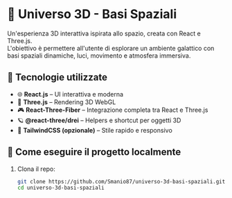 # 🌌 Universo 3D - Basi Spaziali

Un'esperienza 3D interattiva ispirata allo spazio, creata con React e Three.js.  
L'obiettivo è permettere all'utente di esplorare un ambiente galattico con basi spaziali dinamiche, luci, movimento e atmosfera immersiva.

## 🚀 Tecnologie utilizzate

- 🌐 **React.js** – UI interattiva e moderna
- 🌌 **Three.js** – Rendering 3D WebGL
- 🎮 **React-Three-Fiber** – Integrazione completa tra React e Three.js
- 🪐 **@react-three/drei** – Helpers e shortcut per oggetti 3D
- 💫 **TailwindCSS (opzionale)** – Stile rapido e responsivo

## 🧰 Come eseguire il progetto localmente

1. Clona il repo:
   ```bash
   git clone https://github.com/Smanio87/universo-3d-basi-spaziali.git
   cd universo-3d-basi-spaziali
